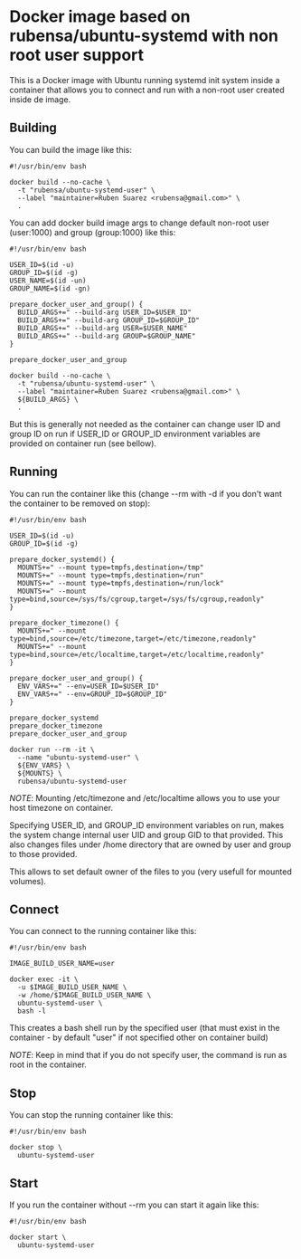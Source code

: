 # Docker image based on rubensa/ubuntu-systemd with non root user support

This is a Docker image with Ubuntu running systemd init system inside a container that allows you to connect and run with a non-root user created inside de image.

## Building

You can build the image like this:

```
#!/usr/bin/env bash

docker build --no-cache \
  -t "rubensa/ubuntu-systemd-user" \
  --label "maintainer=Ruben Suarez <rubensa@gmail.com>" \
  .
```

You can add docker build image args to change default non-root user (user:1000) and group (group:1000) like this:

```
#!/usr/bin/env bash

USER_ID=$(id -u)
GROUP_ID=$(id -g)
USER_NAME=$(id -un)
GROUP_NAME=$(id -gn)

prepare_docker_user_and_group() {
  BUILD_ARGS+=" --build-arg USER_ID=$USER_ID"
  BUILD_ARGS+=" --build-arg GROUP_ID=$GROUP_ID"
  BUILD_ARGS+=" --build-arg USER=$USER_NAME"
  BUILD_ARGS+=" --build-arg GROUP=$GROUP_NAME"
}

prepare_docker_user_and_group

docker build --no-cache \
  -t "rubensa/ubuntu-systemd-user" \
  --label "maintainer=Ruben Suarez <rubensa@gmail.com>" \
  ${BUILD_ARGS} \
  .
```

But this is generally not needed as the container can change user ID and group ID on run if USER_ID or GROUP_ID environment variables are provided on container run (see bellow).

## Running

You can run the container like this (change --rm with -d if you don't want the container to be removed on stop):

```
#!/usr/bin/env bash

USER_ID=$(id -u)
GROUP_ID=$(id -g)

prepare_docker_systemd() {
  MOUNTS+=" --mount type=tmpfs,destination=/tmp"
  MOUNTS+=" --mount type=tmpfs,destination=/run"
  MOUNTS+=" --mount type=tmpfs,destination=/run/lock"
  MOUNTS+=" --mount type=bind,source=/sys/fs/cgroup,target=/sys/fs/cgroup,readonly"
}

prepare_docker_timezone() {
  MOUNTS+=" --mount type=bind,source=/etc/timezone,target=/etc/timezone,readonly"
  MOUNTS+=" --mount type=bind,source=/etc/localtime,target=/etc/localtime,readonly"
}

prepare_docker_user_and_group() {
  ENV_VARS+=" --env=USER_ID=$USER_ID"
  ENV_VARS+=" --env=GROUP_ID=$GROUP_ID"
}

prepare_docker_systemd
prepare_docker_timezone
prepare_docker_user_and_group

docker run --rm -it \
  --name "ubuntu-systemd-user" \
  ${ENV_VARS} \
  ${MOUNTS} \
  rubensa/ubuntu-systemd-user
```

*NOTE*: Mounting /etc/timezone and /etc/localtime allows you to use your host timezone on container.

Specifying USER_ID, and GROUP_ID environment variables on run, makes the system change internal user UID and group GID to that provided.  This also changes files under /home directory that are owned by user and group to those provided.

This allows to set default owner of the files to you (very usefull for mounted volumes).

## Connect

You can connect to the running container like this:

```
#!/usr/bin/env bash

IMAGE_BUILD_USER_NAME=user

docker exec -it \
  -u $IMAGE_BUILD_USER_NAME \
  -w /home/$IMAGE_BUILD_USER_NAME \
  ubuntu-systemd-user \
  bash -l
```

This creates a bash shell run by the specified user (that must exist in the container - by default "user" if not specified other on container build)

*NOTE*:  Keep in mind that if you do not specify user, the command is run as root in the container.

## Stop

You can stop the running container like this:

```
#!/usr/bin/env bash

docker stop \
  ubuntu-systemd-user
```

## Start

If you run the container without --rm you can start it again like this:

```
#!/usr/bin/env bash

docker start \
  ubuntu-systemd-user
```
